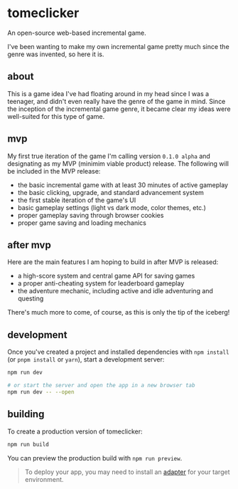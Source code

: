 # tomeclicker

An open-source web-based incremental game.

I've been wanting to make my own incremental game pretty much since the genre was invented, so here it is.

## about

This is a game idea I've had floating around in my head since I was a teenager, and didn't even really have the genre of the game in mind. Since the inception of the incremental game genre, it became clear my ideas were well-suited for this type of game.

## mvp

My first true iteration of the game I'm calling version `0.1.0 alpha` and designating as my MVP (minimim viable product) release. The following will be included in the MVP release:

- the basic incremental game with at least 30 minutes of active gameplay
- the basic clicking, upgrade, and standard advancement system
- the first stable iteration of the game's UI
- basic gameplay settings (light vs dark mode, color themes, etc.)
- proper gameplay saving through browser cookies
- proper game saving and loading mechanics

## after mvp

Here are the main features I am hoping to build in after MVP is released:

- a high-score system and central game API for saving games
- a proper anti-cheating system for leaderboard gameplay
- the adventure mechanic, including active and idle adventuring and questing

There's much more to come, of course, as this is only the tip of the iceberg!

## development

Once you've created a project and installed dependencies with `npm install` (or `pnpm install` or `yarn`), start a development server:

```bash
npm run dev

# or start the server and open the app in a new browser tab
npm run dev -- --open
```

## building

To create a production version of tomeclicker:

```bash
npm run build
```

You can preview the production build with `npm run preview`.

> To deploy your app, you may need to install an [adapter](https://kit.svelte.dev/docs/adapters) for your target environment.
